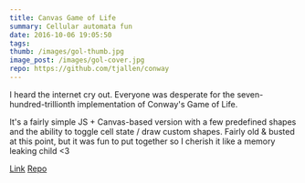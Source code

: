 ```yaml
---
title: Canvas Game of Life
summary: Cellular automata fun
date: 2016-10-06 19:05:50
tags:
thumb: /images/gol-thumb.jpg
image_post: /images/gol-cover.jpg
repo: https://github.com/tjallen/conway
---
```


I heard the internet cry out. Everyone was desperate for the seven-hundred-trillionth implementation of Conway's Game of Life. 

It's a fairly simple JS + Canvas-based version with a few predefined shapes and the ability to toggle cell state / draw custom shapes. Fairly old & busted at this point, but it was fun to put together so I cherish it like a memory leaking child <3

[Link](http://thomjamesallen.com/projects/conway/)
[Repo](https://github.com/tjallen/conway)